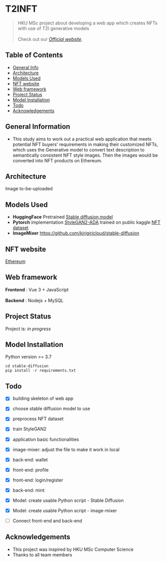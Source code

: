 # T2INFT
> HKU MSc project about developing a web app which creates NFTs with use of T2I generative models <br /> <br />
> Check out our [_Official website_](https://wp.cs.hku.hk/2022/msp22047).

## Table of Contents
* [General Info](#general-information)
* [Architecture](#architecture)
* [Models Used](#models-used)
* [NFT website](#nft-website)
* [Web framework](#web-framework)
* [Project Status](#project-status)
* [Model Installation](#model-installation)
* [Todo](#todo)
* [Acknowledgements](#acknowledgements)
<!-- * [License](#license) -->


## General Information
- This study aims to work out a practical web application that meets potential NFT buyers' requirements in making their customized NFTs, 
which uses the Generative model to convert text description to semantically consistent NFT style images. 
Then the images would be converted into NFT products on Ethereum.


## Architecture
<!-- ![Example screenshot](./img/screenshot.png) -->
Image to-be-uploaded


## Models Used
- __HuggingFace__ Pretrained [Stable diffusion model](https://huggingface.co/runwayml/stable-diffusion-v1-5)
- __Pytorch__ implementation [StyleGAN2-ADA](https://github.com/NVlabs/stylegan2-ada-pytorch) trained on public kaggle [NFT dataset](https://www.kaggle.com/datasets/vepnar/nft-art-dataset)
- __ImageMixer__ https://github.com/kirigiricloud/stable-diffusion


## NFT website
[Ethereum](https://ethereum.org/)


## Web framework
__Frontend__ : Vue 3 + JavaScript <br /><br />
__Backend__ : Nodejs + MySQL


## Project Status
Project is: _in progress_

## Model Installation
Python version >= 3.7
```
cd stable-diffusion
pip install -r requirements.txt
```

## Todo
- [x] building skeleton of web app
- [x] choose stable diffusion model to use
- [x] preprocess NFT dataset
- [x] train StyleGAN2
- [x] application basic functionalities
- [x] image-mixer: adjust the file to make it work in local
- [x] back-end: wallet
- [x] front-end: profile
- [x] front-end: login/register
- [x] back-end: mint
- [x] Model: create usable Python script - Stable Diffusion
- [x] Model: create usable Python script - image-mixer
- [ ] Connect front-end and back-end


## Acknowledgements
- This project was inspired by HKU MSc Computer Science
- Thanks to all team members

